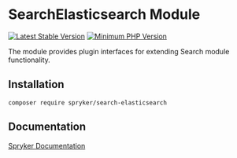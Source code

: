 # SearchElasticsearch Module
[![Latest Stable Version](https://poser.pugx.org/spryker/search-elasticsearch/v/stable.svg)](https://packagist.org/packages/spryker/search-elasticsearch)
[![Minimum PHP Version](https://img.shields.io/badge/php-%3E%3D%208.0-8892BF.svg)](https://php.net/)

The module provides plugin interfaces for extending Search module functionality.

## Installation

```
composer require spryker/search-elasticsearch
```

## Documentation

[Spryker Documentation](https://docs.spryker.com)
